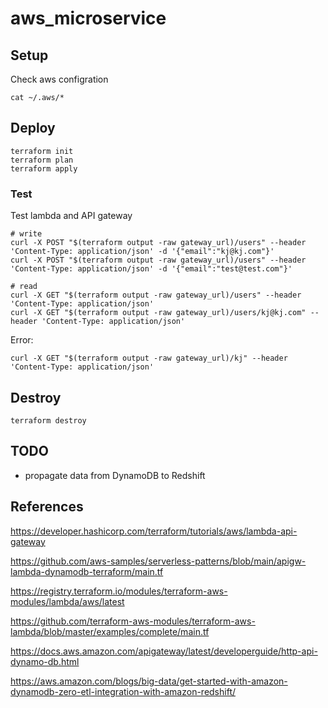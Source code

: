 # aws_microservice

## Setup

Check aws configration

```
cat ~/.aws/*
```

## Deploy

```
terraform init
terraform plan
terraform apply
```

### Test

Test lambda and API gateway
```
# write
curl -X POST "$(terraform output -raw gateway_url)/users" --header 'Content-Type: application/json' -d '{"email":"kj@kj.com"}'
curl -X POST "$(terraform output -raw gateway_url)/users" --header 'Content-Type: application/json' -d '{"email":"test@test.com"}'

# read
curl -X GET "$(terraform output -raw gateway_url)/users" --header 'Content-Type: application/json'
curl -X GET "$(terraform output -raw gateway_url)/users/kj@kj.com" --header 'Content-Type: application/json'
```

Error:
```
curl -X GET "$(terraform output -raw gateway_url)/kj" --header 'Content-Type: application/json'
```

## Destroy

```
terraform destroy
```

## TODO
- propagate data from DynamoDB to Redshift

## References

https://developer.hashicorp.com/terraform/tutorials/aws/lambda-api-gateway 

https://github.com/aws-samples/serverless-patterns/blob/main/apigw-lambda-dynamodb-terraform/main.tf

https://registry.terraform.io/modules/terraform-aws-modules/lambda/aws/latest

https://github.com/terraform-aws-modules/terraform-aws-lambda/blob/master/examples/complete/main.tf

https://docs.aws.amazon.com/apigateway/latest/developerguide/http-api-dynamo-db.html

https://aws.amazon.com/blogs/big-data/get-started-with-amazon-dynamodb-zero-etl-integration-with-amazon-redshift/


